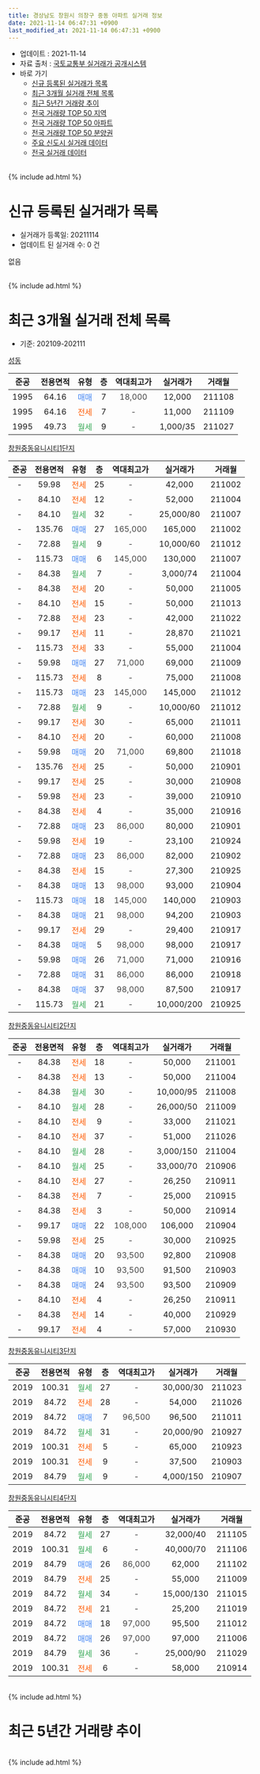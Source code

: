 ```yaml
---
title: 경상남도 창원시 의창구 중동 아파트 실거래 정보
date: 2021-11-14 06:47:31 +0900
last_modified_at: 2021-11-14 06:47:31 +0900
---
```


* 업데이트 : 2021-11-14
* 자료 출처 : [국토교통부 실거래가 공개시스템](http://rt.molit.go.kr)
* 바로 가기
    * [신규 등록된 실거래가 목록](#신규-등록된-실거래가-목록)
    * [최근 3개월 실거래 전체 목록](#최근-3개월-실거래-전체-목록)
    * [최근 5년간 거래량 추이](#최근-5년간-거래량-추이)
    * [전국 거래량 TOP 50 지역](https://inasie.github.io/apt-trade-info/최근-3개월-전국에서-가장-거래가-많이-발생한-지역)
    * [전국 거래량 TOP 50 아파트](https://inasie.github.io/apt-trade-info/최근-3개월-전국에서-가장-거래가-많이-발생한-아파트)
    * [전국 거래량 TOP 50 분양권](https://inasie.github.io/apt-trade-info/최근-3개월-전국에서-가장-거래가-많이-발생한-분양권)
    * [주요 신도시 실거래 데이터](https://inasie.github.io/apt-trade-info/주요-신도시)
    * [전국 실거래 데이터](https://inasie.github.io/apt-trade-info/전국)
<br>
{% include ad.html %}
<br>

# 신규 등록된 실거래가 목록
* 실거래가 등록일: 20211114
* 업데이트 된 실거래 수: 0 건

없음

<br>
{% include ad.html %}
<br>

# 최근 3개월 실거래 전체 목록
* 기준: 202109-202111


[성동](https://search.naver.com/search.naver?query=%EA%B2%BD%EC%83%81%EB%82%A8%EB%8F%84+%EC%B0%BD%EC%9B%90%EC%8B%9C+%EC%9D%98%EC%B0%BD%EA%B5%AC+%EC%A4%91%EB%8F%99+%EC%84%B1%EB%8F%99)

|준공|전용면적|유형|층|역대최고가|실거래가|거래월|
|:---:|:---:|:---:|:---:|:---:|:---:|:---:|
|1995|64.16|<span style="color:#4285f3">매매</span>|7|<span style="color:#444444">18,000</span>|12,000|211108|
|1995|64.16|<span style="color:#ff5a00">전세</span>|7|<span style="color:#444444">-</span>|11,000|211109|
|1995|49.73|<span style="color:#34a853">월세</span>|9|<span style="color:#444444">-</span>|1,000/35|211027|

[창원중동유니시티1단지](https://search.naver.com/search.naver?query=%EA%B2%BD%EC%83%81%EB%82%A8%EB%8F%84+%EC%B0%BD%EC%9B%90%EC%8B%9C+%EC%9D%98%EC%B0%BD%EA%B5%AC+%EC%A4%91%EB%8F%99+%EC%B0%BD%EC%9B%90%EC%A4%91%EB%8F%99%EC%9C%A0%EB%8B%88%EC%8B%9C%ED%8B%B01%EB%8B%A8%EC%A7%80)

|준공|전용면적|유형|층|역대최고가|실거래가|거래월|
|:---:|:---:|:---:|:---:|:---:|:---:|:---:|
|-|59.98|<span style="color:#ff5a00">전세</span>|25|<span style="color:#444444">-</span>|42,000|211002|
|-|84.10|<span style="color:#ff5a00">전세</span>|12|<span style="color:#444444">-</span>|52,000|211004|
|-|84.10|<span style="color:#34a853">월세</span>|32|<span style="color:#444444">-</span>|25,000/80|211007|
|-|135.76|<span style="color:#4285f3">매매</span>|27|<span style="color:#444444">165,000</span>|165,000|211002|
|-|72.88|<span style="color:#34a853">월세</span>|9|<span style="color:#444444">-</span>|10,000/60|211012|
|-|115.73|<span style="color:#4285f3">매매</span>|6|<span style="color:#444444">145,000</span>|130,000|211007|
|-|84.38|<span style="color:#34a853">월세</span>|7|<span style="color:#444444">-</span>|3,000/74|211004|
|-|84.38|<span style="color:#ff5a00">전세</span>|20|<span style="color:#444444">-</span>|50,000|211005|
|-|84.10|<span style="color:#ff5a00">전세</span>|15|<span style="color:#444444">-</span>|50,000|211013|
|-|72.88|<span style="color:#ff5a00">전세</span>|23|<span style="color:#444444">-</span>|42,000|211022|
|-|99.17|<span style="color:#ff5a00">전세</span>|11|<span style="color:#444444">-</span>|28,870|211021|
|-|115.73|<span style="color:#ff5a00">전세</span>|33|<span style="color:#444444">-</span>|55,000|211004|
|-|59.98|<span style="color:#4285f3">매매</span>|27|<span style="color:#444444">71,000</span>|69,000|211009|
|-|115.73|<span style="color:#ff5a00">전세</span>|8|<span style="color:#444444">-</span>|75,000|211008|
|-|115.73|<span style="color:#4285f3">매매</span>|23|<span style="color:#444444">145,000</span>|145,000|211012|
|-|72.88|<span style="color:#34a853">월세</span>|9|<span style="color:#444444">-</span>|10,000/60|211012|
|-|99.17|<span style="color:#ff5a00">전세</span>|30|<span style="color:#444444">-</span>|65,000|211011|
|-|84.10|<span style="color:#ff5a00">전세</span>|20|<span style="color:#444444">-</span>|60,000|211008|
|-|59.98|<span style="color:#4285f3">매매</span>|20|<span style="color:#444444">71,000</span>|69,800|211018|
|-|135.76|<span style="color:#ff5a00">전세</span>|25|<span style="color:#444444">-</span>|50,000|210901|
|-|99.17|<span style="color:#ff5a00">전세</span>|25|<span style="color:#444444">-</span>|30,000|210908|
|-|59.98|<span style="color:#ff5a00">전세</span>|23|<span style="color:#444444">-</span>|39,000|210910|
|-|84.38|<span style="color:#ff5a00">전세</span>|4|<span style="color:#444444">-</span>|35,000|210916|
|-|72.88|<span style="color:#4285f3">매매</span>|23|<span style="color:#444444">86,000</span>|80,000|210901|
|-|59.98|<span style="color:#ff5a00">전세</span>|19|<span style="color:#444444">-</span>|23,100|210924|
|-|72.88|<span style="color:#4285f3">매매</span>|23|<span style="color:#444444">86,000</span>|82,000|210902|
|-|84.38|<span style="color:#ff5a00">전세</span>|15|<span style="color:#444444">-</span>|27,300|210925|
|-|84.38|<span style="color:#4285f3">매매</span>|13|<span style="color:#444444">98,000</span>|93,000|210904|
|-|115.73|<span style="color:#4285f3">매매</span>|18|<span style="color:#444444">145,000</span>|140,000|210903|
|-|84.38|<span style="color:#4285f3">매매</span>|21|<span style="color:#444444">98,000</span>|94,200|210903|
|-|99.17|<span style="color:#ff5a00">전세</span>|29|<span style="color:#444444">-</span>|29,400|210917|
|-|84.38|<span style="color:#4285f3">매매</span>|5|<span style="color:#444444">98,000</span>|98,000|210917|
|-|59.98|<span style="color:#4285f3">매매</span>|26|<span style="color:#444444">71,000</span>|71,000|210916|
|-|72.88|<span style="color:#4285f3">매매</span>|31|<span style="color:#444444">86,000</span>|86,000|210918|
|-|84.38|<span style="color:#4285f3">매매</span>|37|<span style="color:#444444">98,000</span>|87,500|210917|
|-|115.73|<span style="color:#34a853">월세</span>|21|<span style="color:#444444">-</span>|10,000/200|210925|

[창원중동유니시티2단지](https://search.naver.com/search.naver?query=%EA%B2%BD%EC%83%81%EB%82%A8%EB%8F%84+%EC%B0%BD%EC%9B%90%EC%8B%9C+%EC%9D%98%EC%B0%BD%EA%B5%AC+%EC%A4%91%EB%8F%99+%EC%B0%BD%EC%9B%90%EC%A4%91%EB%8F%99%EC%9C%A0%EB%8B%88%EC%8B%9C%ED%8B%B02%EB%8B%A8%EC%A7%80)

|준공|전용면적|유형|층|역대최고가|실거래가|거래월|
|:---:|:---:|:---:|:---:|:---:|:---:|:---:|
|-|84.38|<span style="color:#ff5a00">전세</span>|18|<span style="color:#444444">-</span>|50,000|211001|
|-|84.38|<span style="color:#ff5a00">전세</span>|13|<span style="color:#444444">-</span>|50,000|211004|
|-|84.38|<span style="color:#34a853">월세</span>|30|<span style="color:#444444">-</span>|10,000/95|211008|
|-|84.10|<span style="color:#34a853">월세</span>|28|<span style="color:#444444">-</span>|26,000/50|211009|
|-|84.10|<span style="color:#ff5a00">전세</span>|9|<span style="color:#444444">-</span>|33,000|211021|
|-|84.10|<span style="color:#ff5a00">전세</span>|37|<span style="color:#444444">-</span>|51,000|211026|
|-|84.10|<span style="color:#34a853">월세</span>|28|<span style="color:#444444">-</span>|3,000/150|211004|
|-|84.10|<span style="color:#34a853">월세</span>|25|<span style="color:#444444">-</span>|33,000/70|210906|
|-|84.10|<span style="color:#ff5a00">전세</span>|27|<span style="color:#444444">-</span>|26,250|210911|
|-|84.38|<span style="color:#ff5a00">전세</span>|7|<span style="color:#444444">-</span>|25,000|210915|
|-|84.38|<span style="color:#ff5a00">전세</span>|3|<span style="color:#444444">-</span>|50,000|210914|
|-|99.17|<span style="color:#4285f3">매매</span>|22|<span style="color:#444444">108,000</span>|106,000|210904|
|-|59.98|<span style="color:#ff5a00">전세</span>|25|<span style="color:#444444">-</span>|30,000|210925|
|-|84.38|<span style="color:#4285f3">매매</span>|20|<span style="color:#444444">93,500</span>|92,800|210908|
|-|84.38|<span style="color:#4285f3">매매</span>|10|<span style="color:#444444">93,500</span>|91,500|210903|
|-|84.38|<span style="color:#4285f3">매매</span>|24|<span style="color:#444444">93,500</span>|93,500|210909|
|-|84.10|<span style="color:#ff5a00">전세</span>|4|<span style="color:#444444">-</span>|26,250|210911|
|-|84.38|<span style="color:#ff5a00">전세</span>|14|<span style="color:#444444">-</span>|40,000|210929|
|-|99.17|<span style="color:#ff5a00">전세</span>|4|<span style="color:#444444">-</span>|57,000|210930|


<script async src="//pagead2.googlesyndication.com/pagead/js/adsbygoogle.js"></script>
<!-- 기본 -->
<ins class="adsbygoogle"
     style="display:block"
     data-ad-client="ca-pub-2446590836940007"
     data-ad-slot="1659523306"
     data-ad-format="auto"
     data-full-width-responsive="true"></ins>
<script>
(adsbygoogle = window.adsbygoogle || []).push({});
</script>


[창원중동유니시티3단지](https://search.naver.com/search.naver?query=%EA%B2%BD%EC%83%81%EB%82%A8%EB%8F%84+%EC%B0%BD%EC%9B%90%EC%8B%9C+%EC%9D%98%EC%B0%BD%EA%B5%AC+%EC%A4%91%EB%8F%99+%EC%B0%BD%EC%9B%90%EC%A4%91%EB%8F%99%EC%9C%A0%EB%8B%88%EC%8B%9C%ED%8B%B03%EB%8B%A8%EC%A7%80)

|준공|전용면적|유형|층|역대최고가|실거래가|거래월|
|:---:|:---:|:---:|:---:|:---:|:---:|:---:|
|2019|100.31|<span style="color:#34a853">월세</span>|27|<span style="color:#444444">-</span>|30,000/30|211023|
|2019|84.72|<span style="color:#ff5a00">전세</span>|28|<span style="color:#444444">-</span>|54,000|211026|
|2019|84.72|<span style="color:#4285f3">매매</span>|7|<span style="color:#444444">96,500</span>|96,500|211011|
|2019|84.72|<span style="color:#34a853">월세</span>|31|<span style="color:#444444">-</span>|20,000/90|210927|
|2019|100.31|<span style="color:#ff5a00">전세</span>|5|<span style="color:#444444">-</span>|65,000|210923|
|2019|100.31|<span style="color:#ff5a00">전세</span>|9|<span style="color:#444444">-</span>|37,500|210903|
|2019|84.79|<span style="color:#34a853">월세</span>|9|<span style="color:#444444">-</span>|4,000/150|210907|

[창원중동유니시티4단지](https://search.naver.com/search.naver?query=%EA%B2%BD%EC%83%81%EB%82%A8%EB%8F%84+%EC%B0%BD%EC%9B%90%EC%8B%9C+%EC%9D%98%EC%B0%BD%EA%B5%AC+%EC%A4%91%EB%8F%99+%EC%B0%BD%EC%9B%90%EC%A4%91%EB%8F%99%EC%9C%A0%EB%8B%88%EC%8B%9C%ED%8B%B04%EB%8B%A8%EC%A7%80)

|준공|전용면적|유형|층|역대최고가|실거래가|거래월|
|:---:|:---:|:---:|:---:|:---:|:---:|:---:|
|2019|84.72|<span style="color:#34a853">월세</span>|27|<span style="color:#444444">-</span>|32,000/40|211105|
|2019|100.31|<span style="color:#34a853">월세</span>|6|<span style="color:#444444">-</span>|40,000/70|211106|
|2019|84.79|<span style="color:#4285f3">매매</span>|26|<span style="color:#444444">86,000</span>|62,000|211102|
|2019|84.79|<span style="color:#ff5a00">전세</span>|25|<span style="color:#444444">-</span>|55,000|211009|
|2019|84.72|<span style="color:#34a853">월세</span>|34|<span style="color:#444444">-</span>|15,000/130|211015|
|2019|84.72|<span style="color:#ff5a00">전세</span>|21|<span style="color:#444444">-</span>|25,200|211019|
|2019|84.72|<span style="color:#4285f3">매매</span>|18|<span style="color:#444444">97,000</span>|95,500|211012|
|2019|84.72|<span style="color:#4285f3">매매</span>|26|<span style="color:#444444">97,000</span>|97,000|211006|
|2019|84.79|<span style="color:#34a853">월세</span>|36|<span style="color:#444444">-</span>|25,000/90|211029|
|2019|100.31|<span style="color:#ff5a00">전세</span>|6|<span style="color:#444444">-</span>|58,000|210914|


<br>
{% include ad.html %}
<br>

# 최근 5년간 거래량 추이


<div style="width:100%;">
    <canvas id="deal_progress" height="200"></canvas>
</div>

<script>
new Chart(document.getElementById("deal_progress"), {
    type: 'line',
    data: {
        labels: ['201611','201612','201701','201702','201703','201704','201705','201706','201707','201708','201709','201710','201711','201712','201801','201802','201803','201804','201805','201806','201807','201808','201809','201810','201811','201812','201901','201902','201903','201904','201905','201906','201907','201908','201909','201910','201911','201912','202001','202002','202003','202004','202005','202006','202007','202008','202009','202010','202011','202012','202101','202102','202103','202104','202105','202106','202107','202108','202109','202110','202111'],
        datasets: [{
            label: '매매',
            pointRadius: 1,
            data: [0, 0, 0, 0, 0, 0, 0, 0, 1, 0, 0, 0, 0, 0, 47, 31, 45, 14, 27, 17, 11, 20, 41, 38, 35, 31, 65, 94, 89, 86, 67, 72, 151, 75, 74, 188, 189, 51, 58, 64, 28, 23, 25, 27, 10, 2, 10, 17, 21, 5, 1, 3, 2, 6, 13, 6, 5, 13, 13, 8, 2],
            borderColor: "rgba(255, 201, 14, 1)",
            backgroundColor: "rgba(255, 201, 14, 0.5)",
            fill: false,
            lineTension: 0
        },{
            label: '전월세',
            pointRadius: 1,
            data: [0, 0, 0, 0, 0, 0, 0, 0, 0, 0, 0, 0, 0, 0, 0, 1, 1, 0, 1, 0, 0, 0, 1, 0, 0, 0, 0, 0, 0, 0, 23, 25, 46, 45, 43, 46, 29, 47, 92, 109, 60, 47, 37, 17, 16, 15, 7, 10, 5, 7, 16, 17, 18, 43, 37, 38, 40, 32, 21, 28, 3],
            borderColor: "rgba(0, 141, 185, 1)",
            backgroundColor: "rgba(0, 141, 185, 0.5)",
            fill: false,
            lineTension: 0
        }
        ]
    },
    options: {
        responsive: true,
        title: {
            display: false
        },
        tooltips: {
            mode: 'index',
            intersect: false
        },
        hover: {
            mode: 'nearest',
            intersect: true
        },
        scales: {
            xAxes: [{
                display: true,
                scaleLabel: {
                    display: true,
                    labelString: '년/월'
                }
            }],
            yAxes: [{
                display: true,
                ticks: {
                    suggestedMin: 0,
                },
                scaleLabel: {
                    display: true,
                    labelString: '실거래 수'
                }
            }]
        }
    }
});

</script>


<br>
{% include ad.html %}
<br>

